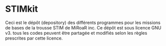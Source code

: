 # STIMkit

Ceci est le dépôt (depository) des différents programmes pour les missions de bases de la trousse STIM de MiRoaR inc. Ce dépôt est sous licence GNU v3. tous les codes peuvent être partagée et modifiés selon les règles prescrites par cette licence.
